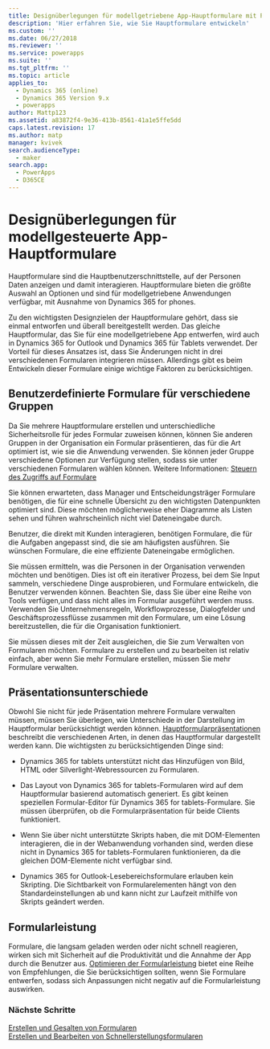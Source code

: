 ```yaml
---
title: Designüberlegungen für modellgetriebene App-Hauptformulare mit PowerApps | MicrosoftDocs
description: 'Hier erfahren Sie, wie Sie Hauptformulare entwickeln'
ms.custom: ''
ms.date: 06/27/2018
ms.reviewer: ''
ms.service: powerapps
ms.suite: ''
ms.tgt_pltfrm: ''
ms.topic: article
applies_to:
  - Dynamics 365 (online)
  - Dynamics 365 Version 9.x
  - powerapps
author: Mattp123
ms.assetid: a83872f4-9e36-413b-8561-41a1e5ffe5dd
caps.latest.revision: 17
ms.author: matp
manager: kvivek
search.audienceType:
  - maker
search.app:
  - PowerApps
  - D365CE
---
```

# <a name="design-considerations-for-model-driven-app-main-forms"></a>Designüberlegungen für modellgesteuerte App-Hauptformulare

Hauptformulare sind die Hauptbenutzerschnittstelle, auf der Personen Daten anzeigen und damit interagieren. Hauptformulare bieten die größte Auswahl an Optionen und sind für modellgetriebene Anwendungen verfügbar, mit Ausnahme von Dynamics 365 for phones.  
  
 Zu den wichtigsten Designzielen der Hauptformulare gehört, dass sie einmal entworfen und überall bereitgestellt werden. Das gleiche Hauptformular, das Sie für eine modellgetriebene App entwerfen, wird auch in Dynamics 365 for Outlook und Dynamics 365 für Tablets verwendet. Der Vorteil für dieses Ansatzes ist, dass Sie Änderungen nicht in drei verschiedenen Formularen integrieren müssen. Allerdings gibt es beim Entwickeln dieser Formulare einige wichtige Faktoren zu berücksichtigen.  
  
<a name="BKMK_CustomFormsForGroups"></a>   

## <a name="custom-forms-for-different-groups"></a>Benutzerdefinierte Formulare für verschiedene Gruppen  
 Da Sie mehrere Hauptformulare erstellen und unterschiedliche Sicherheitsrolle für jedes Formular zuweisen können, können Sie anderen Gruppen in der Organisation ein Formular präsentieren, das für die Art optimiert ist, wie sie die Anwendung verwenden. Sie können jeder Gruppe verschiedene Optionen zur Verfügung stellen, sodass sie unter verschiedenen Formularen wählen können. Weitere Informationen: [Steuern des Zugriffs auf Formulare](control-access-forms.md)  
  
 Sie können erwarteten, dass Manager und Entscheidungsträger Formulare benötigen, die für eine schnelle Übersicht zu den wichtigsten Datenpunkten optimiert sind. Diese möchten möglicherweise eher Diagramme als Listen sehen und führen wahrscheinlich nicht viel Dateneingabe durch.  
  
 Benutzer, die direkt mit Kunden interagieren, benötigen Formulare, die für die Aufgaben angepasst sind, die sie am häufigsten ausführen. Sie wünschen Formulare, die eine effiziente Dateneingabe ermöglichen.  
  
 Sie müssen ermitteln, was die Personen in der Organisation verwenden möchten und benötigen. Dies ist oft ein iterativer Prozess, bei dem Sie Input sammeln, verschiedene Dinge ausprobieren, und Formulare entwickeln, die Benutzer verwenden können. Beachten Sie, dass Sie über eine Reihe von Tools verfügen,und dass nicht alles im Formular ausgeführt werden muss. Verwenden Sie Unternehmensregeln, Workflowprozesse, Dialogfelder und Geschäftsprozessflüsse zusammen mit den Formulare, um eine Lösung bereitzustellen, die für die Organisation funktioniert.  
  
 Sie müssen dieses mit der Zeit ausgleichen, die Sie zum Verwalten von Formularen möchten. Formulare zu erstellen und zu bearbeiten ist relativ einfach, aber wenn Sie mehr Formulare erstellen, müssen Sie mehr Formulare verwalten.  
  
<a name="BKMK_PresentationDifferences"></a>   
## <a name="presentation-differences"></a>Präsentationsunterschiede  
 Obwohl Sie nicht für jede Präsentation mehrere Formulare verwalten müssen, müssen Sie überlegen, wie Unterschiede in der Darstellung im Hauptformular berücksichtigt werden können. [Hauptformularpräsentationen](main-form-presentations.md) beschreibt die verschiedenen Arten, in denen das Hauptformular dargestellt werden kann. Die wichtigsten zu berücksichtigenden Dinge sind:  
  
- Dynamics 365 for tablets unterstützt nicht das Hinzufügen von Bild, HTML oder Silverlight-Webressourcen zu Formularen.  
  
-   Das Layout von Dynamics 365 for tablets-Formularen wird auf dem Hauptformular basierend automatisch generiert. Es gibt keinen speziellen Formular-Editor für Dynamics 365 for tablets-Formulare. Sie müssen überprüfen, ob die Formularpräsentation für beide Clients funktioniert.  
  
-   Wenn Sie über nicht unterstützte Skripts haben, die mit DOM-Elementen interagieren, die in der Webanwendung vorhanden sind, werden diese nicht in Dynamics 365 for tablets-Formularen funktionieren, da die gleichen DOM-Elemente nicht verfügbar sind.  
  
- Dynamics 365 for Outlook-Lesebereichsformulare erlauben kein Skripting. Die Sichtbarkeit von Formularelementen hängt von den Standardeinstellungen ab und kann nicht zur Laufzeit mithilfe von Skripts geändert werden.  
  
<a name="BKMK_FormPerformance"></a>   
## <a name="form-performance"></a>Formularleistung  
 Formulare, die langsam geladen werden oder nicht schnell reagieren, wirken sich mit Sicherheit auf die Produktivität und die Annahme der App durch die Benutzer aus. [Optimieren der Formularleistung](optimize-form-performance.md) bietet eine Reihe von Empfehlungen, die Sie berücksichtigen sollten, wenn Sie Formulare entwerfen, sodass sich Anpassungen nicht negativ auf die Formularleistung auswirken.  
  
### <a name="next-steps"></a>Nächste Schritte 
 [Erstellen und Gesalten von Formularen](create-design-forms.md)    
 [Erstellen und Bearbeiten von Schnellerstellungsformularen](create-edit-quick-create-forms.md)   

 
